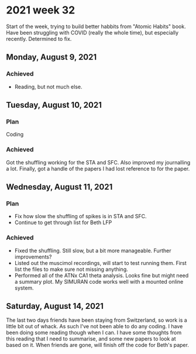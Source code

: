 # 2021 week 32

Start of the week, trying to build better habbits from "Atomic Habits" book.
Have been struggling with COVID (really the whole time), but especially recently.
Determined to fix.

## Monday, August 9, 2021

### Achieved

- Reading, but not much else.

## Tuesday, August 10, 2021

### Plan
Coding

### Achieved

Got the shuffling working for the STA and SFC.
Also improved my journalling a lot.
Finally, got a handle of the papers I had lost reference to for the paper.

## Wednesday, August 11, 2021

### Plan

- Fix how slow the shuffling of spikes is in STA and SFC.
- Continue to get through list for Beth LFP

### Achieved

- Fixed the shuffling. Still slow, but a bit more manageable. Further improvements?
- Listed out the muscimol recordings, will start to test running them. First list the files to make sure not missing anything.
- Performed all of the ATNx CA1 theta analysis. Looks fine but might need a summary plot. My SIMURAN code works well with a mounted online system.

## Saturday, August 14, 2021

The last two days friends have been staying from Switzerland, so work is a little bit out of whack. As such I've not been able to do any coding. I have been doing some reading though when I can.
I have some thoughts from this reading that I need to summarise, and some new papers to look at based on it. When friends are gone, will finish off the code for Beth's paper.

